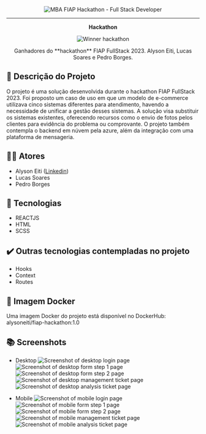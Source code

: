 <p align="center"> <img src="https://github.com/FIAP-WEB-Team/fiap-hackaton/blob/main/src/assets/images/app/mba.png" alt="MBA FIAP Hackathon - Full Stack Developer"> </p>

<hr>

<p align="center"> <strong>Hackathon</strong> </p>
<p align="center"> <img src="https://github.com/FIAP-WEB-Team/fiap-hackaton/blob/main/src/assets/images/app/winner.png" alt="Winner hackathon"> </p>
<p align="center">Ganhadores do **hackathon** FIAP FullStack 2023. Alyson Eiti, Lucas Soares e Pedro Borges.</p>

## 📒 Descrição do Projeto
O projeto é uma solução desenvolvida durante o hackathon FIAP FullStack 2023. Foi proposto um caso de uso em que um modelo de e-commerce utilizava cinco sistemas diferentes para atendimento, havendo a necessidade de unificar a gestão desses sistemas. A solução visa substituir os sistemas existentes, oferecendo recursos como o envio de fotos pelos clientes para evidência do problema ou comprovante. O projeto também contempla o backend em núvem pela azure, além da integração com uma plataforma de mensageria.

## 👩‍💻 Atores
- Alyson Eiti ([Linkedin](https://www.linkedin.com/in/alyson-eiti))
- Lucas Soares
- Pedro Borges

## 🔨 Tecnologias
* REACTJS
* HTML
* SCSS

## ✔️ Outras tecnologias contempladas no projeto
* Hooks
* Context
* Routes

## 🐳 Imagem Docker
Uma imagem Docker do projeto está disponível no DockerHub: alysoneiti/fiap-hackathon:1.0

## 📚 Screenshots
* Desktop
![Screenshot of desktop login page](https://github.com/FIAP-WEB-Team/fiap-hackaton/blob/main/src/assets/images/app/login.png)
![Screenshot of desktop form step 1 page](https://github.com/FIAP-WEB-Team/fiap-hackaton/blob/main/src/assets/images/app/form_step_1.png)
![Screenshot of desktop form step 2 page](https://github.com/FIAP-WEB-Team/fiap-hackaton/blob/main/src/assets/images/app/form_step_2.png)
![Screenshot of desktop management ticket page](https://github.com/FIAP-WEB-Team/fiap-hackaton/blob/main/src/assets/images/app/ticket_management.png)
![Screenshot of desktop analysis ticket page](https://github.com/FIAP-WEB-Team/fiap-hackaton/blob/main/src/assets/images/app/ticket_analysis.png)

* Mobile
![Screenshot of mobile login page](https://github.com/FIAP-WEB-Team/fiap-hackaton/blob/main/src/assets/images/app/mobile/login_mobile.png)
![Screenshot of mobile form step 1 page](https://github.com/FIAP-WEB-Team/fiap-hackaton/blob/main/src/assets/images/app/mobile/form_step_1_mobile.png)
![Screenshot of mobile form step 2 page](https://github.com/FIAP-WEB-Team/fiap-hackaton/blob/main/src/assets/images/app/mobile/form_step_2_mobile.png)
![Screenshot of mobile management ticket page](https://github.com/FIAP-WEB-Team/fiap-hackaton/blob/main/src/assets/images/app/mobile/ticket_management_mobile.png)
![Screenshot of mobile analysis ticket page](https://github.com/FIAP-WEB-Team/fiap-hackaton/blob/main/src/assets/images/app/mobile/ticket_analysis_mobile.png)
